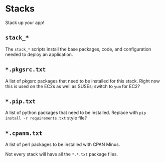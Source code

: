 # Stacks

Stack up your app!

## `stack_*`
  The `stack_*` scripts install the base packages, code, and configuration
  needed to deploy an application.

## `*.pkgsrc.txt`
  A list of pkgsrc packages that need to be installed for this stack.
Right now this is used on the EC2s as well as SUSEs; switch to `yum` for EC2?

## `*.pip.txt`
  A list of python packages that need to be installed.  Replace with
`pip install -r requirements.txt` style file?

## `*.cpanm.txt`
  A list of perl packages to be installed with CPAN Minus.

Not every stack will have all the `*.*.txt` package files.
